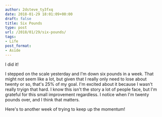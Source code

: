 ```yaml
---
author: 2dsteve_ty3fxq
date: 2018-01-29 18:01:09+00:00
draft: false
title: Six Pounds
type: post
url: /2018/01/29/six-pounds/
tags:
- Life
post_format:
- Aside
---
```


I did it!

I stepped on the scale yesterday and I'm down six pounds in a week. That might not seem like a lot, but given that I really only need to lose about twenty or so, that's 25% of my goal. I'm excited about it because I wasn't really tryign that hard. I know this isn't the story a lot of people face, but I'm grateful for this small improvement regardless. I notice when I'm twenty pounds over, and I think that matters.

Here's to another week of trying to keep up the momentum!
